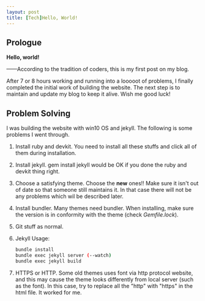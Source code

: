 ```yaml
---
layout: post
title: [Tech]Hello, World!
---
```


## Prologue

**Hello, world!**       

——According to the tradition of coders, this is my first post on my blog. 

After 7 or 8 hours working and running into a looooot of problems, I finally completed the initial work of building the website. The next step is to maintain and update my blog to keep it alive. Wish me good luck!  

## Problem Solving

I was building the website with win10 OS and jekyll. The following is some problems I went through.

1. Install ruby and devkit. You need to install all these stuffs and click all of them during installation.

2. Install jekyll. gem install jekyll would be OK if you done the ruby and devkit thing right.

3. Choose a satisfying theme. Choose the **new** ones!! Make sure it isn't out of date so that someone still maintains it. In that case there will not be any problems which wil be described later. 

4. Install bundler. Many themes need bundler. When installing, make sure the version is in conformity with the theme (check *Gemfile.lock*).

5. Git stuff as normal.

6. Jekyll Usage: 

   ```bash
   bundle install
   bundle exec jekyll server (--watch)
   bundle exec jekyll build
   ```

7. HTTPS or HTTP. Some old themes uses font via http protocol website, and this may cause the theme looks differently from local server (such as the font). In this case, try to replace all the "http" with "https" in the html file. It worked for me.



